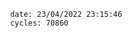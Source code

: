 

                date: 23/04/2022 23:15:46
                cycles: 70860

                         